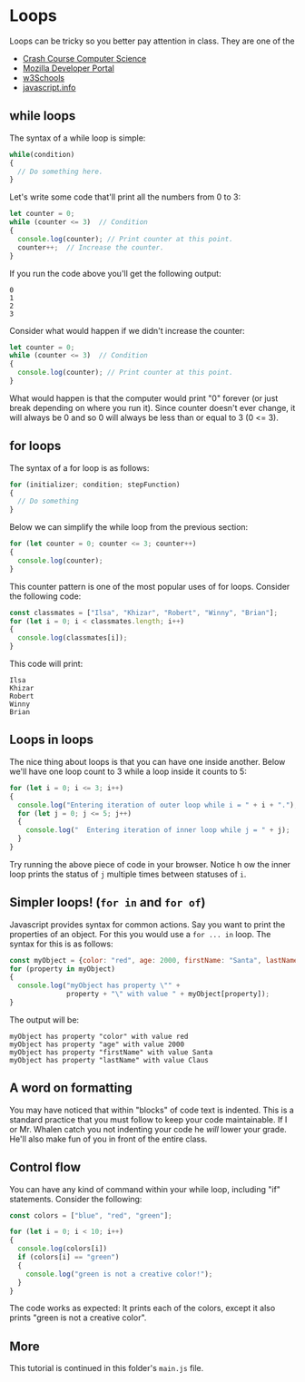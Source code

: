 # Loops

Loops can be tricky so you better pay attention in class. They are one of the
- [Crash Course Computer Science](https://www.youtube.com/watch?v=l26oaHV7D40)
- [Mozilla Developer Portal](https://developer.mozilla.org/en-US/docs/Web/JavaScript/Guide/Loops_and_iteration)
- [w3Schools](https://www.w3schools.com/js/js_loop_for.asp)
- [javascript.info](https://javascript.info/object)

## while loops
The syntax of a while loop is simple:
```javascript
while(condition)
{
  // Do something here.
}
```

Let's write some code that'll print all the numbers from 0 to 3:
```javascript
let counter = 0;
while (counter <= 3)  // Condition
{
  console.log(counter); // Print counter at this point.
  counter++;  // Increase the counter.
}
```

If you run the code above you'll get the following output:
```
0
1
2
3
```


Consider what would happen if we didn't increase the counter:
```javascript
let counter = 0;
while (counter <= 3)  // Condition
{
  console.log(counter); // Print counter at this point.
}
```
What would happen is that the computer would print "0" forever (or just break depending on where you run it). Since counter doesn't ever change, it will always be 0 and so 0 will always be less than or equal to 3 (0 <= 3).

## for loops
The syntax of a for loop is as follows:

```javascript
for (initializer; condition; stepFunction)
{
  // Do something
}
```

Below we can simplify the while loop from the previous section:

```javascript
for (let counter = 0; counter <= 3; counter++)
{
  console.log(counter);
}
```
This counter pattern is one of the most popular uses of for loops. Consider the following code:

```javascript
const classmates = ["Ilsa", "Khizar", "Robert", "Winny", "Brian"];
for (let i = 0; i < classmates.length; i++)
{
  console.log(classmates[i]);
}
```

This code will print:
```
Ilsa
Khizar
Robert
Winny
Brian
```

## Loops in loops

The nice thing about loops is that you can have one inside another. Below we'll have one loop count to 3 while a loop inside it counts to 5:

```javascript
for (let i = 0; i <= 3; i++)
{
  console.log("Entering iteration of outer loop while i = " + i + ".");
  for (let j = 0; j <= 5; j++)
  {
    console.log("  Entering iteration of inner loop while j = " + j);
  }
}

```

Try running the above piece of code in your browser. Notice h ow the inner loop prints the status of `j` multiple times between statuses of `i`.

## Simpler loops! (`for in` and `for of`)

Javascript provides syntax for common actions. Say you want to print the properties of an object. For this you would use a `for ... in` loop. The syntax for this is as follows:

```javascript
const myObject = {color: "red", age: 2000, firstName: "Santa", lastName: "Claus"}
for (property in myObject)
{
  console.log("myObject has property \"" + 
              property + "\" with value " + myObject[property]);
}
```

The output will be:

```
myObject has property "color" with value red
myObject has property "age" with value 2000
myObject has property "firstName" with value Santa
myObject has property "lastName" with value Claus
```

## A word on formatting

You may have noticed that within "blocks" of code text is indented. This is a standard practice that you must follow to keep your code maintainable. If I or Mr. Whalen catch you not indenting your code he _will_ lower your grade. He'll also make fun of you in front of the entire class.

## Control flow

You can have any kind of command within your while loop, including "if" statements. Consider the following:

```javascript
const colors = ["blue", "red", "green"];

for (let i = 0; i < 10; i++)
{
  console.log(colors[i])
  if (colors[i] == "green")
  {
    console.log("green is not a creative color!");
  }
}
```

The code works as expected: It prints each of the colors, except it also prints "green is not a creative color".

## More
This tutorial is continued in this folder's `main.js` file.
